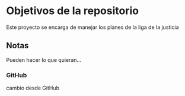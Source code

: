 # Objetivos de la repositorio

Este proyecto se encarga de manejar los planes de la liga de la justicia


## Notas
Pueden hacer lo que quieran...

### GitHub
cambio desde GitHub
